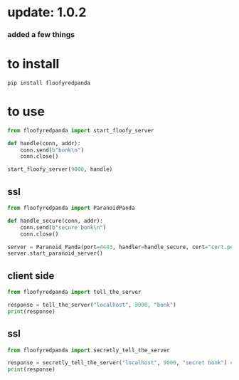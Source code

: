 # update: 1.0.2
### added a few things 




# to install
```bash
pip install floofyredpanda
```

# to use

```python
from floofyredpanda import start_floofy_server

def handle(conn, addr):
    conn.send(b"bonk\n")
    conn.close()

start_floofy_server(9000, handle)
```


## ssl

```python
from floofyredpanda import ParanoidPanda

def handle_secure(conn, addr):
    conn.send(b"secure bonk\n")
    conn.close()

server = Paranoid_Panda(port=4443, handler=handle_secure, cert="cert.pem", key="key.pem")
server.start_paranoid_server()


```


## client side

```python
from floofyredpanda import tell_the_server

response = tell_the_server("localhost", 9000, "bonk")
print(response)

```
## ssl
```python
from floofyredpanda import secretly_tell_the_server

response = secretly_tell_the_server("localhost", 9000, "secret bonk") # ca is required to load selfsigned stuff response = secretly_tell_the_server("localhost", 9000, "secret bonk" ca = "the content of the ca.pem here")
print(response)

```